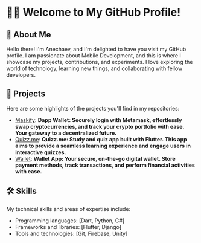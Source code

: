 # 👋🏻 Welcome to My GitHub Profile!

## 🔮 About Me
Hello there! I'm Anechaev, and I'm delighted to have you visit my GitHub profile. I am passionate about Mobile Development, and this is where I showcase my projects, contributions, and experiments. I love exploring the world of technology, learning new things, and collaborating with fellow developers.

## 🚀 Projects
Here are some highlights of the projects you'll find in my repositories:

- [Maskify](https://github.com/Anechaev06/maskify): **Dapp Wallet: Securely login with Metamask, effortlessly swap cryptocurrencies, and track your crypto portfolio with ease. Your gateway to a decentralized future.**
- [Quizz.me](https://github.com/Anechaev06/quizz_me): **Quizz.me: Study and quiz app built with Flutter. This app aims to provide a seamless learning experience and engage users in interactive quizzes.**
- [Wallet](https://github.com/Anechaev06/wallet_app): **Wallet App: Your secure, on-the-go digital wallet. Store payment methods, track transactions, and perform financial activities with ease.**

## 🛠 Skills
My technical skills and areas of expertise include:

- Programming languages: [Dart, Python, C#]
- Frameworks and libraries: [Flutter, Django]
- Tools and technologies: [Git, Firebase, Unity]
